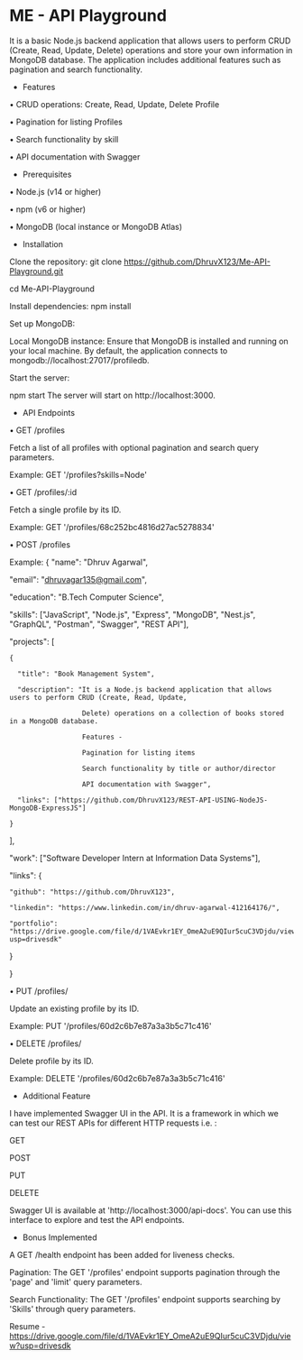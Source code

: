 
# ME - API Playground
It is a basic Node.js backend application that allows users to perform CRUD (Create, Read, Update, Delete) operations and store your own information in MongoDB database. The application includes additional features such as pagination and search functionality.

- Features

• CRUD operations: Create, Read, Update, Delete Profile

• Pagination for listing Profiles

• Search functionality by skill

• API documentation with Swagger

- Prerequisites

• Node.js (v14 or higher)

• npm (v6 or higher)

• MongoDB (local instance or MongoDB Atlas)

- Installation

Clone the repository:
git clone https://github.com/DhruvX123/Me-API-Playground.git

cd Me-API-Playground

Install dependencies:
npm install

Set up MongoDB:

Local MongoDB instance:
Ensure that MongoDB is installed and running on your local machine. By default, the application connects to mongodb://localhost:27017/profiledb.

Start the server:

npm start
The server will start on http://localhost:3000.

- API Endpoints

• GET /profiles

Fetch a list of all profiles with optional pagination and search query parameters.

Example: GET '/profiles?skills=Node'

• GET /profiles/:id

Fetch a single profile by its ID.

Example: GET '/profiles/68c252bc4816d27ac5278834'

• POST /profiles

Example: 
{
  "name": "Dhruv Agarwal",

  "email": "dhruvagar135@gmail.com",

  "education": "B.Tech Computer Science",

  "skills": ["JavaScript", "Node.js", "Express", "MongoDB", "Nest.js", "GraphQL", "Postman", "Swagger", "REST API"],

  "projects": [

    {

      "title": "Book Management System",

      "description": "It is a Node.js backend application that allows users to perform CRUD (Create, Read, Update, 

                      Delete) operations on a collection of books stored in a MongoDB database. 

                      Features - 

                      Pagination for listing items 

                      Search functionality by title or author/director 

                      API documentation with Swagger",

      "links": ["https://github.com/DhruvX123/REST-API-USING-NodeJS-MongoDB-ExpressJS"]

    }

  ],

  "work": ["Software Developer Intern at Information Data Systems"],

  "links": {

    "github": "https://github.com/DhruvX123",

    "linkedin": "https://www.linkedin.com/in/dhruv-agarwal-412164176/",

    "portfolio": "https://drive.google.com/file/d/1VAEvkr1EY_OmeA2uE9QIur5cuC3VDjdu/view?usp=drivesdk"

  }

}

• PUT /profiles/

Update an existing profile by its ID.

Example: PUT '/profiles/60d2c6b7e87a3a3b5c71c416'

• DELETE /profiles/

Delete profile by its ID.

Example: DELETE '/profiles/60d2c6b7e87a3a3b5c71c416'

- Additional Feature

I have implemented Swagger UI in the API. It is a framework in which we can test our REST APIs for different HTTP requests i.e. :

GET

POST

PUT

DELETE

Swagger UI is available at 'http://localhost:3000/api-docs'. You can use this interface to explore and test the API endpoints.

- Bonus Implemented

A GET /health endpoint has been added for liveness checks.

Pagination: The GET '/profiles' endpoint supports pagination through the 'page' and 'limit' query parameters.

Search Functionality: The GET '/profiles' endpoint supports searching by 'Skills' through query parameters.


Resume - https://drive.google.com/file/d/1VAEvkr1EY_OmeA2uE9QIur5cuC3VDjdu/view?usp=drivesdk

